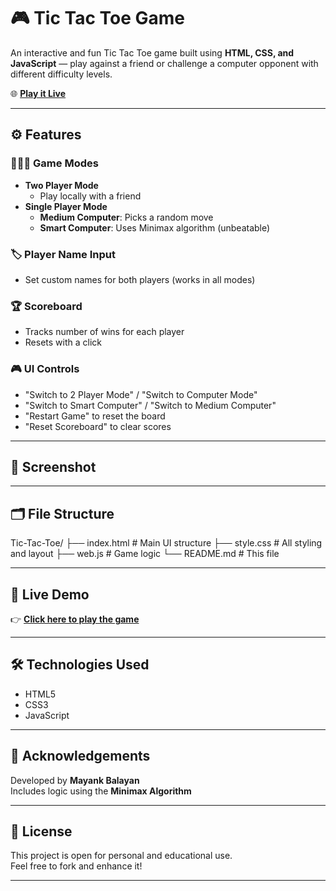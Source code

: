 # 🎮 Tic Tac Toe Game

An interactive and fun Tic Tac Toe game built using **HTML, CSS, and JavaScript** — play against a friend or challenge a computer opponent with different difficulty levels.

🌐 **[Play it Live](https://mayankbalayan.github.io/Tic-Tac-Toe/)**

---

## ⚙️ Features

### 🧑‍🤝‍🧑 Game Modes
- **Two Player Mode**
  - Play locally with a friend
- **Single Player Mode**
  - **Medium Computer**: Picks a random move
  - **Smart Computer**: Uses Minimax algorithm (unbeatable)

### 🏷️ Player Name Input
- Set custom names for both players (works in all modes)

### 🏆 Scoreboard
- Tracks number of wins for each player
- Resets with a click

### 🎮 UI Controls
- "Switch to 2 Player Mode" / "Switch to Computer Mode"
- "Switch to Smart Computer" / "Switch to Medium Computer"
- "Restart Game" to reset the board
- "Reset Scoreboard" to clear scores

---

## 📸 Screenshot



---

## 🗂 File Structure

Tic-Tac-Toe/
├── index.html # Main UI structure
├── style.css # All styling and layout
├── web.js # Game logic 
└── README.md # This file


---

## 🚀 Live Demo

👉 **[Click here to play the game](https://mayankbalayan.github.io/Tic-Tac-Toe/)**

---

## 🛠 Technologies Used

- HTML5
- CSS3
- JavaScript

---

## 🙌 Acknowledgements

Developed by **Mayank Balayan**  
Includes logic using the **Minimax Algorithm**

---

## 📜 License

This project is open for personal and educational use.  
Feel free to fork and enhance it!

---

